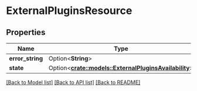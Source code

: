 # ExternalPluginsResource

## Properties

Name | Type | Description | Notes
------------ | ------------- | ------------- | -------------
**error_string** | Option<**String**> |  | [optional]
**state** | Option<[**crate::models::ExternalPluginsAvailability**](ExternalPluginsAvailability.md)> |  | [optional]

[[Back to Model list]](../README.md#documentation-for-models) [[Back to API list]](../README.md#documentation-for-api-endpoints) [[Back to README]](../README.md)


